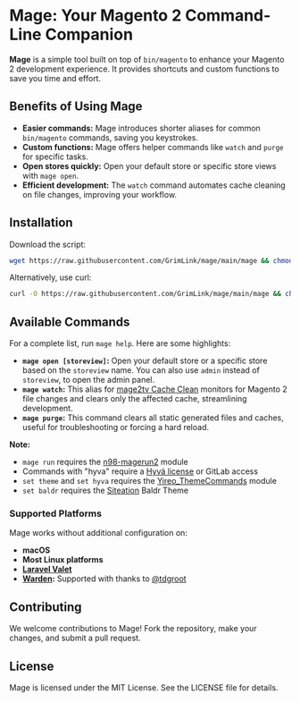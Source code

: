 # Mage: Your Magento 2 Command-Line Companion

**Mage** is a simple tool built on top of `bin/magento` to enhance your Magento 2 development experience. It provides shortcuts and custom functions to save you time and effort.

## Benefits of Using Mage

* **Easier commands:** Mage introduces shorter aliases for common `bin/magento` commands, saving you keystrokes.
* **Custom functions:** Mage offers helper commands like `watch` and `purge` for specific tasks.
* **Open stores quickly:** Open your default store or specific store views with `mage open`.
* **Efficient development:** The `watch` command automates cache cleaning on file changes, improving your workflow.

## Installation

Download the script:

```bash
wget https://raw.githubusercontent.com/GrimLink/mage/main/mage && chmod +x mage
```

Alternatively, use curl:

```bash
curl -O https://raw.githubusercontent.com/GrimLink/mage/main/mage && chmod +x mage
```

## Available Commands

For a complete list, run `mage help`. Here are some highlights:

* **`mage open [storeview]`:** Open your default store or a specific store based on the `storeview` name. You can also use `admin` instead of `storeview`, to open the admin panel.
* **`mage watch`:** This alias for [mage2tv Cache Clean] monitors for Magento 2 file changes and clears only the affected cache, streamlining development.
* **`mage purge`:** This command clears all static generated files and caches, useful for troubleshooting or forcing a hard reload.

**Note:**

* `mage run` requires the [n98-magerun2] module
* Commands with "hyva" require a [Hyvä license] or GitLab access
* `set theme` and `set hyva` requires the [Yireo_ThemeCommands] module
* `set baldr` requires the [Siteation] Baldr Theme

### Supported Platforms

Mage works without additional configuration on:

* **macOS**
* **Most Linux platforms**
* **[Laravel Valet]**
* **[Warden]:** Supported with thanks to [@tdgroot](https://github.com/tdgroot)

## Contributing

We welcome contributions to Mage! Fork the repository, make your changes, and submit a pull request.

## License

Mage is licensed under the MIT License. See the LICENSE file for details.

[n98-magerun2]: https://github.com/netz98/n98-magerun2
[Hyvä license]: https://www.hyva.io/hyva-themes-license.html
[Yireo_ThemeCommands]: https://github.com/yireo/Yireo_ThemeCommands
[mage2tv Cache Clean]: https://github.com/mage2tv/magento-cache-clean
[Laravel Valet]: https://laravel.com/docs/valet
[Warden]: https://github.com/wardenenv/warden
[Siteation]: https://siteation.dev/
